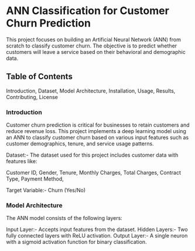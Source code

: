 # ANN Classification for Customer Churn Prediction

This project focuses on building an Artificial Neural Network (ANN) from scratch to classify customer churn. The objective is to predict whether customers will leave a service based on their behavioral and demographic data.

## Table of Contents
Introduction,
Dataset,
Model Architecture,
Installation,
Usage,
Results,
Contributing,
License

### Introduction
Customer churn prediction is critical for businesses to retain customers and reduce revenue loss. This project implements a deep learning model using an ANN to classify customer churn based on various input features such as customer demographics, tenure, and service usage patterns.

Dataset:-
The dataset used for this project includes customer data with features like:

Customer ID, 
Gender, 
Tenure, 
Monthly Charges, 
Total Charges, 
Contract Type, 
Payment Method, 

Target Variable:-
Churn (Yes/No)

### Model Architecture
The ANN model consists of the following layers:

Input Layer:- Accepts input features from the dataset.
Hidden Layers:- Two fully connected layers with ReLU activation.
Output Layer:- A single neuron with a sigmoid activation function for binary classification.


